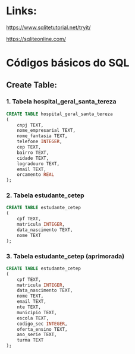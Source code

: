 # Links:

https://www.sqlitetutorial.net/tryit/

https://sqliteonline.com/

# Códigos básicos do SQL

## Create Table:

### 1. Tabela hospital_geral_santa_tereza

```sql
CREATE TABLE hospital_geral_santa_tereza
(
	cnpj TEXT,
	nome_empresarial TEXT,
	nome_fantasia TEXT,
	telefone INTEGER,
	cep TEXT,
	bairro TEXT,
	cidade TEXT,
	logradouro TEXT,
	email TEXT,
	orcamento REAL
);
```
### 2. Tabela estudante_cetep

```sql
CREATE TABLE estudante_cetep
(
	cpf TEXT,
	matricula INTEGER,
	data_nascimento TEXT,
	nome TEXT
);
```

### 3. Tabela estudante_cetep (aprimorada)

```sql
CREATE TABLE estudante_cetep
(
	cpf TEXT,
	matricula INTEGER,
	data_nascimento TEXT,
	nome TEXT,
	email TEXT,
	nte TEXT,
	municipio TEXT,
	escola TEXT,
	codigo_sec INTEGER,
	oferta_ensino TEXT,
	ano_serie TEXT,
	turma TEXT
);
```
